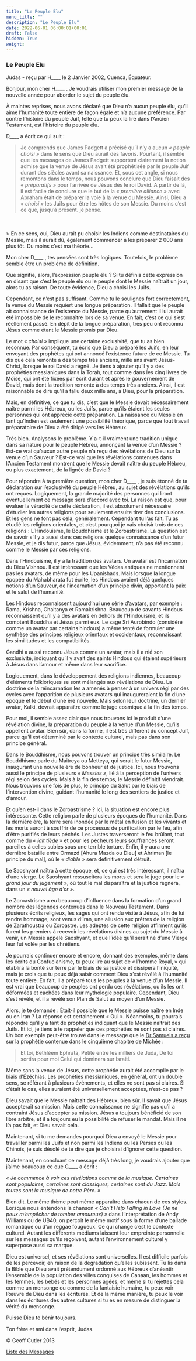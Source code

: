 ```yaml
---
title: "Le Peuple Elu"
menu_title: ""
description: "Le Peuple Elu"
date: 2022-06-01 06:00:01+00:01
draft: False
hidden: True
weight:
---
```

### Le Peuple Elu

Judas - reçu par H____ le 2 Janvier 2002, Cuenca, Équateur.

Bonjour, mon cher H____ . Je voudrais utiliser mon premier message de la nouvelle année pour aborder le sujet du peuple élu.

À maintes reprises, nous avons déclaré que Dieu n’a aucun peuple élu, qu’il aime l’humanité toute entière de façon égale et n’a aucune préférence. Par contre l’histoire du peuple Juif, telle que tu peux la lire dans l’Ancien Testament, est l’histoire du peuple élu.

D____ a écrit ce qui suit :

> Je comprends que James Padgett a précisé qu’il n’y a aucun *« peuple choisi »* dans le  sens que Dieu aurait des favoris. Pourtant, il semble que les messages de James Padgett supportent clairement la notion admise que la venue de Jésus avait été prophétisée par le peuple Juif durant des siècles avant sa naissance. Et, sous cet angle, si nous remontons dans le temps, nous pouvons conclure que Dieu faisait des *« préparatifs »* pour l’arrivée de Jésus dès le roi David. A partir de là, il est facile de conclure que le but de la *« première alliance »* avec Abraham était de préparer la voie à la venue du Messie. Ainsi, Dieu a *« choisi »* les Juifs pour être les hôtes de son Messie. Du moins c’est ce que, jusqu’à présent. je pense.
<br>
<br>
> En ce sens, oui, Dieu aurait pu choisir les Indiens comme destinataires du Messie, mais il aurait dû, également commencer à les préparer 2 000 ans plus tôt. Du moins c’est ma théorie…

Mon cher D____ , tes pensées sont très logiques. Toutefois, le problème semble être un problème de définition.

Que signifie, alors, l’expression peuple élu ? Si tu définis cette expression en disant que c’est le peuple élu ou le peuple dont le Messie naîtrait un jour, alors tu as raison. De toute évidence, Dieu a choisi les Juifs.

Cependant, ce n’est pas suffisant. Comme tu le soulignes fort correctement, la venue du Messie requiert une longue préparation. Il fallait que le peuple ait connaissance de l’existence du Messie, parce qu’autrement il lui aurait été impossible de le reconnaître lors de sa venue. En fait, c’est ce qui s’est réellement passé. En dépit de la longue préparation, très peu ont reconnu Jésus comme étant le Messie promis par Dieu.

Le mot *« choisi »* implique une certaine exclusivité, que tu as bien reconnue. Par conséquent, tu écris que Dieu a préparé les Juifs, en leur envoyant des prophètes qui ont annoncé l’existence future de ce Messie. Tu dis que cela remonte à des temps très anciens, mille ans avant Jésus-Christ, lorsque le roi David a régné. Je tiens à ajouter qu’il y a des prophéties messianiques dans la Torah, tout comme dans les cinq livres de Moïse, qui ont été fixées par écrit durant et après le gouvernement de David, mais dont la tradition remonte à des temps très anciens. Ainsi, il est raisonnable de dire qu’il a fallu deux mille ans, à Dieu, pour la préparation.

Mais, en définitive, ce que tu dis, c’est que le Messie devait nécessairement naître parmi les Hébreux, ou les Juifs, parce qu’ils étaient les seules personnes qui ont apprécié cette préparation. La naissance du Messie en tant qu’Indien est seulement une possibilité théorique, parce que tout travail préparatoire de Dieu a été dirigé vers les Hébreux.

Très bien. Analysons le problème. Y a-t-il vraiment une tradition unique dans sa nature pour le peuple Hébreu, annonçant la venue d’un Messie ? Est-ce vrai qu’aucun autre peuple n’a reçu des révélations de Dieu sur la venue d’un Sauveur ? Est-ce vrai que les révélations contenues dans l’Ancien Testament montrent que le Messie devait naître du peuple Hébreu, ou plus exactement, de la lignée de David ?

Pour répondre à ta première question, mon cher D____ , je suis étonné de ta déclaration sur l’exclusivité du peuple Hébreu, au sujet des révélations qu’ils ont reçues. Logiquement, la grande majorité des personnes qui liront éventuellement ce message sera d’accord avec toi. La raison est que, pour évaluer la véracité de cette déclaration, il est absolument nécessaire d’étudier les autres religions pour seulement ensuite tirer des conclusions. Et les gens ne font pas cela, généralement. Cependant tu l’as fait. Tu as étudié les religions orientales, et c’est pourquoi je vais choisir trois de ces religions : L’Hindouisme, le Bouddhisme et le Zoroastrisme. La question est de savoir s’il y a aussi dans ces religions quelque connaissance d’un futur Messie, et je dis futur, parce que Jésus, évidemment, n’a pas été reconnu comme le Messie par ces religions.

Dans l’Hindouisme, il y a la tradition des avatars. Un avatar est l’incarnation du Dieu Vishnou. Il est intéressant que les Védas antiques ne mentionnent pas les avatars, de même pour les Upanishads. Mais lorsque la longue épopée du Mahabharata fut écrite, les Hindous avaient déjà quelques notions d’un Sauveur, de l’incarnation d’un principe divin, apportant la paix et le salut de l’humanité.

Les Hindous reconnaissent aujourd’hui une série d’avatars, par exemple : Rama, Krishna, Chaitanya et Ramakrishna. Beaucoup de savants Hindous reconnaissent qu’il y a des avatars en dehors de l’Hindouisme, et ils comptent Bouddha et Jésus parmi eux. Le sage Sri Aurobindo (considéré comme un avatar par certains hindous) a même tenté de formuler une synthèse des principes religieux orientaux et occidentaux, reconnaissant les similitudes et les compatibilités.

Gandhi a aussi reconnu Jésus comme un avatar, mais il a nié son exclusivité, indiquant qu’il y avait des saints Hindous qui étaient supérieurs à Jésus dans l’amour et même dans leur sacrifice.

Logiquement, dans le développement des religions indiennes, beaucoup d’éléments folkloriques se sont mélangés aux révélations de Dieu. La doctrine de la réincarnation les a amenés à penser à un univers régi par des cycles avec l’apparition de plusieurs avatars qui inaugureraient la fin d’une époque et le début d’une ère nouvelle. Mais selon leur doctrine, un dernier avatar, Kalki, devrait apparaître comme le juge cosmique à la fin des temps.

Pour moi, il semble assez clair que nous trouvons ici le produit d’une révélation divine, la préparation du peuple à la venue d’un Messie, qu’ils appellent avatar. Bien sûr, dans la forme, il est très différent du concept Juif, parce qu’il est déterminé par le contexte culturel, mais pas dans son principe général.

Dans le Bouddhisme, nous pouvons trouver un principe très similaire. Le Bouddhisme parle du Maitreya ou Metteya, qui serait le futur Messie, inaugurant une nouvelle ère de bonheur et de justice. Ici, nous trouvons aussi le principe de plusieurs *« Messies »*, lié à la perception de l’univers régi selon des cycles. Mais à la fin des temps, le Messie définitif viendrait. Nous trouvons une fois de plus, le principe du Salut par le biais de l’intervention divine, guidant l’humanité le long des sentiers de justice et d’amour.

Et qu’en est-il dans le Zoroastrisme ? Ici, la situation est encore plus intéressante. Cette religion parle de plusieurs époques de l’humanité. Dans la dernière ère, la terre sera inondée par le métal en fusion et les vivants et les morts auront à souffrir de ce processus de purification par le feu, afin d’être purifiés de leurs péchés. Les Justes traverseront le feu brûlant, tout comme du *« lait tiède »* et pour les pécheurs leurs souffrances seront pareilles à celles subies sous une terrible torture.  Enfin, il y aura une dernière bataille entre Ormazd [Ahura Mazda ou Dieu] et Ahriman [le principe du mal], où le *« diable »* sera définitivement détruit.

Le Saoshyant naîtra à cette époque, et, ce qui est très intéressant, il naîtra d’une vierge. Le Saoshyant ressuscitera les morts et sera le juge pour le *« grand jour du jugement »*, où tout le mal disparaîtra et la justice régnera, dans un *« nouvel âge d’or »*.

Le Zoroastrisme a eu beaucoup d’influence dans la formation d’un grand nombre des légendes contenues dans le Nouveau Testament. Dans plusieurs écrits religieux, les sages qui ont rendu visite à Jésus, afin de lui rendre hommage, sont venus d’Iran, une allusion aux prêtres de la religion de Zarathoustra ou Zoroastre. Les adeptes de cette religion affirment qu’ils furent les premiers à recevoir les révélations divines au sujet du Messie à venir, un Messie appelé Saoshyant, et que l’idée qu’il serait né d’une Vierge leur fut volée par les chrétiens.

Je pourrais continuer encore et encore, donnant des exemples, même dans les écrits du Confucianisme, tu peux lire au sujet de « l’homme Royal, » qui établira la bonté sur terre par le biais de sa justice et dissipera  l’iniquité, mais je crois que tu peux déjà saisir comment Dieu s’est révélé à l’humanité toute entière. En fait, Il a préparé tous les peuples à la venue d’un Messie. Il est vrai que beaucoup de peuples ont perdu ces révélations, ou ils les ont déformées et cachées dans leur mythologie populaire. Cependant, Dieu s’est révélé, et il a révélé son Plan de Salut au moyen d’un Messie.

Alors, je te demande : Était-il possible que le Messie puisse naître en Inde ou en Iran ? La réponse est certainement « Oui ». Néanmoins, tu pourrais répondre qu’il y a tant de prophéties indiquant que le Messie naîtrait des Juifs. Et ici, je tiens à te rappeler que ces prophéties ne sont pas si claires. Un bon exemple peut-être trouvé dans le message que le [Dr Samuels a reçu](/fr-samuels-messages/fr-sermons/fr-ser-37-1960-7-29-samuels-jesus/) sur la prophétie contenue dans le cinquième chapitre de Michée :

> Et toi, Bethléem Ephrata, Petite entre les milliers de Juda, De toi sortira pour moi Celui qui dominera sur Israël.

Même sans la venue de Jésus, cette prophétie aurait été accomplie par le biais d’Ézéchias. Les prophéties messianiques, en général, ont un double sens, se référant à plusieurs événements, et elles ne sont pas si claires. Si c’était le cas, elles auraient été universellement acceptées, n’est-ce pas ?

Dieu savait que le Messie naîtrait des Hébreux, bien sûr. Il savait que Jésus accepterait sa mission. Mais cette connaissance ne signifie pas qu’il a contraint Jésus d’accepter sa mission. Jésus a toujours bénéficié de son libre arbitre, et il a toujours eu la possibilité de refuser le mandat. Mais il ne l’a pas fait, et Dieu savait cela.

Maintenant, si tu me demandes pourquoi Dieu a envoyé le Messie pour travailler parmi les Juifs et non parmi les Indiens ou les Perses ou les Chinois, je suis désolé de te dire que je choisirai d’ignorer cette question.

Maintenant, en concluant ce message déjà très long, je voudrais ajouter que j’aime beaucoup ce que G____ a écrit :

*« Je commence à voir ces révélations comme de la musique. Certaines sont populaires, certaines sont classiques, certaines sont du Jazz. Mais toutes sont la musique de notre Père. »*

Bien dit. Le même thème peut même apparaître dans chacun de ces styles. Lorsque nous entendons la chanson *« Can’t Help Falling in Love (Je ne peux m’empêcher de tomber amoureux) »* dans l’interprétation de Andy Williams ou de UB40, on perçoit le même motif sous la forme d’une ballade romantique ou d’un reggae fougueux. Ce qui change c’est le contexte culturel. Autant  les différents médiums laissent leur empreinte personnelle sur les messages qu’ils reçoivent, autant l’environnement culturel y superpose aussi sa marque.

Dieu est universel, et ses révélations sont universelles. Il est difficile parfois de les percevoir, en raison de la dégradation qu’elles subissent. Tu lis dans la Bible que Dieu avait prétendument ordonné aux Hébreux d’anéantir l’ensemble de la population des villes conquises de Canaan, les hommes et les femmes, les bébés et les personnes âgées, et même si tu rejettes cela comme un mensonge ou comme de la fantaisie humaine, tu peux voir l’œuvre de Dieu dans les écritures. Et de la même manière, tu peux le voir dans les écritures des autres cultures si tu es en mesure de distinguer la vérité du mensonge.

Puisse Dieu te bénir toujours.

Ton frère et ami dans l’esprit, Judas.

© Geoff Cutler 2013

[Liste des Messages](/fr-contemporary-messages/fr-contemporary-messages-by-date-order/fr-contemporary-messages-2002)

